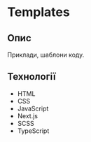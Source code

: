 # Templates

## Опис

Приклади, шаблони коду.

## Технології

- HTML
- CSS
- JavaScript
- Next.js
- SCSS
- TypeScript
